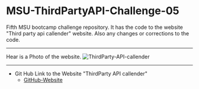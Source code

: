 # MSU-ThirdPartyAPI-Challenge-05
Fifth MSU bootcamp challenge repository. It has the code to the website "Third party api callender" website. Also any changes or corrections to the code.
*** 
Hear is a Photo of the website.
![ThirdParty-API-callender]()
***
* Git Hub Link to the Website "ThirdParty API callender"
    * [GitHub-Website](https://gagehamel.github.io/MSU-SeverAPI-05-Challenge/ "ThirdParty-api-callender")